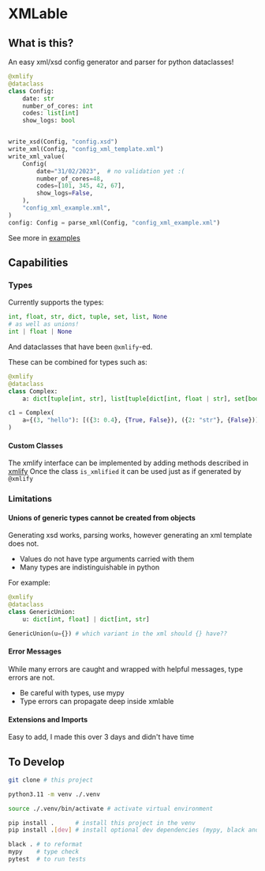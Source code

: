 # XMLable

## What is this?

An easy xml/xsd config generator and parser for python dataclasses!

```python
@xmlify
@dataclass
class Config:
    date: str
    number_of_cores: int
    codes: list[int]
    show_logs: bool


write_xsd(Config, "config.xsd")
write_xml(Config, "config_xml_template.xml")
write_xml_value(
    Config(
        date="31/02/2023",  # no validation yet :(
        number_of_cores=48,
        codes=[101, 345, 42, 67],
        show_logs=False,
    ),
    "config_xml_example.xml",
)
config: Config = parse_xml(Config, "config_xml_example.xml")
```

See more in [examples](examples/)

## Capabilities

### Types

Currently supports the types:

```python
int, float, str, dict, tuple, set, list, None
# as well as unions!
int | float | None
```

And dataclasses that have been `@xmlify`-ed.

These can be combined for types such as:

```python
@xmlify
@dataclass
class Complex:
    a: dict[tuple[int, str], list[tuple[dict[int, float | str], set[bool]]]]

c1 = Complex(
    a={(3, "hello"): [({3: 0.4}, {True, False}), ({2: "str"}, {False})]}
)
```

#### Custom Classes

The xmlify interface can be implemented by adding methods described in [xmlify](src/xmlable/_xmlify.py)
Once the class `is_xmlified` it can be used just as if generated by `@xmlify`

### Limitations

#### Unions of generic types cannot be created from objects

Generating xsd works, parsing works, however generating an xml template does not.

- Values do not have type arguments carried with them
- Many types are indistinguishable in python

For example:

```python
@xmlify
@dataclass
class GenericUnion:
    u: dict[int, float] | dict[int, str]

GenericUnion(u={}) # which variant in the xml should {} have??
```

#### Error Messages

While many errors are caught and wrapped with helpful messages, type errors are not.

- Be careful with types, use mypy
- Type errors can propagate deep inside xmlable

#### Extensions and Imports

Easy to add, I made this over 3 days and didn't have time

## To Develop

```bash
git clone # this project

python3.11 -m venv ./.venv

source ./.venv/bin/activate # activate virtual environment

pip install .      # install this project in the venv
pip install .[dev] # install optional dev dependencies (mypy, black and pytest)

black . # to reformat
mypy    # type check
pytest  # to run tests
```
